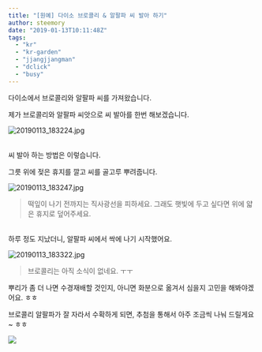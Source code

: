 ```yaml
---
title: "[원예] 다이소 브로콜리 & 알팔파 씨 발아 하기"
author: steemory
date: "2019-01-13T10:11:48Z"
tags:
  - "kr"
  - "kr-garden"
  - "jjangjjangman"
  - "dclick"
  - "busy"
---
```

다이소에서 브로콜리와 알팔파 씨를 가져왔습니다.

제가 브로콜리와 알팔파 씨앗으로 씨 발아를 한번 해보겠습니다.

![20190113_183224.jpg](https://cdn.steemitimages.com/0x0/https://s3.ap-northeast-2.amazonaws.com/dclick/image/steemory/1547372185681)

<br>씨 발아 하는 방법은 이렇습니다. 

그릇 위에 젖은 휴지를 깔고 씨를 골고루 뿌려줍니다.

![20190113_183247.jpg](https://cdn.steemitimages.com/0x0/https://s3.ap-northeast-2.amazonaws.com/dclick/image/steemory/1547372200123)
> 떡잎이 나기 전까지는 직사광선을 피하세요. 그래도 햇빛에 두고 싶다면 위에 얇은 휴지로 덮어주세요.

<br>하루 정도 지났더니, 알팔파 씨에서 싹에 나기 시작했어요.

![20190113_183322.jpg](https://cdn.steemitimages.com/0x0/https://s3.ap-northeast-2.amazonaws.com/dclick/image/steemory/1547372206378)
> 브로콜리는 아직 소식이 없네요. ㅜㅜ

뿌리가 좀 더 나면 수경재배할 것인지, 아니면 화분으로 옮겨서 심을지 고민을 해봐야겠어요. ㅎㅎ

브로콜리 알팔파가 잘 자라서 수확하게 되면, 추첨을 통해서 아주 조금씩 나눠 드릴게요~ ㅎㅎ

![](https://cdn.steemitimages.com/0x0/https://s3.ap-northeast-2.amazonaws.com/dclick/image/steemory/1547374182861)
